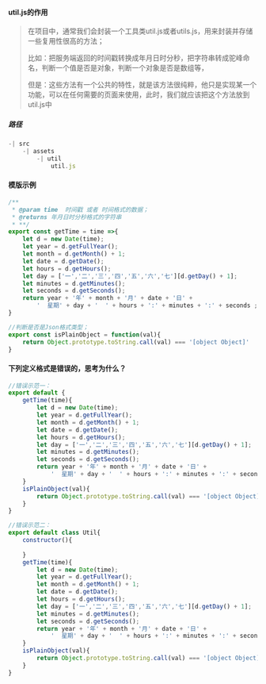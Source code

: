 #### util.js的作用

> 在项目中，通常我们会封装一个工具类util.js或者utils.js，用来封装并存储一些复用性很高的方法；
>
> 比如：把服务端返回的时间戳转换成年月日时分秒，把字符串转成驼峰命名，判断一个值是否是对象，判断一个对象是否是数组等，
>
> 但是：这些方法有一个公共的特性，就是该方法很纯粹，他只是实现某一个功能，可以在任何需要的页面来使用，此时，我们就应该把这个方法放到util.js中

##### 路径

```javascript
-| src
	-| assets
		-| util
			util.js
```

#### 模版示例

```javascript
/**
 * @param time  时间戳 或者 时间格式的数据；
 * @returns 年月日时分秒格式的字符串
 * **/ 
export const getTime = time =>{
    let d = new Date(time);
    let year = d.getFullYear();
    let month = d.getMonth() + 1;
    let date = d.getDate(); 
    let hours = d.getHours();
    let day = ['一','二','三','四','五','六','七'][d.getDay() + 1];
    let minutes = d.getMinutes();
    let seconds = d.getSeconds();
    return year + '年' + month + '月' + date + '日' +
        '  星期' + day + '  ' + hours + ':' + minutes + ':' + seconds ;
}

//判断是否是Json格式类型；
export const isPlainObject = function(val){
    return Object.prototype.toString.call(val) === '[object Object]'
}
```

#### 下列定义格式是错误的，思考为什么？

```javascript
//错误示范一：
export default {
    getTime(time){
        let d = new Date(time);
        let year = d.getFullYear();
        let month = d.getMonth() + 1;
        let date = d.getDate(); 
        let hours = d.getHours();
        let day = ['一','二','三','四','五','六','七'][d.getDay() + 1];
        let minutes = d.getMinutes();
        let seconds = d.getSeconds();
        return year + '年' + month + '月' + date + '日' +
            '  星期' + day + '  ' + hours + ':' + minutes + ':' + seconds ;
	}
    isPlainObject(val){
    	return Object.prototype.toString.call(val) === '[object Object]'
	}
}
```

```javascript
//错误示范二：
export default class Util{
    constructor(){
        
    }
    getTime(time){
        let d = new Date(time);
        let year = d.getFullYear();
        let month = d.getMonth() + 1;
        let date = d.getDate(); 
        let hours = d.getHours();
        let day = ['一','二','三','四','五','六','七'][d.getDay() + 1];
        let minutes = d.getMinutes();
        let seconds = d.getSeconds();
        return year + '年' + month + '月' + date + '日' +
            '  星期' + day + '  ' + hours + ':' + minutes + ':' + seconds ;
	}
    isPlainObject(val){
    	return Object.prototype.toString.call(val) === '[object Object]'
	}
}
```


